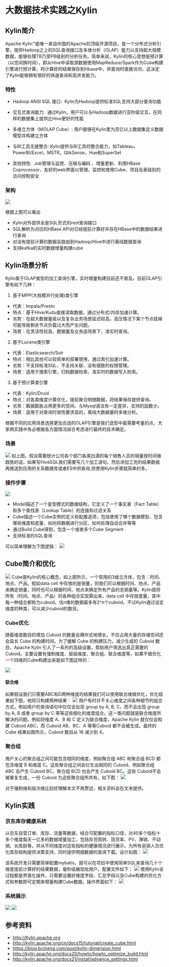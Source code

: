 # 大数据技术实践之Kylin
## Kylin简介
Apache Kylin™是唯一来自中国的Apache的顶级开源项目，是一个分布式分析引擎，提供Hadoop之上的SQL查询接口及多维分析（OLAP）能力以支持超大规模数据，能够处理TB乃至PB级别的分析任务。简单来说，Kylin的核心思想是预计算（以空间换时间），即从Hive中读取源数据使用MapReduce/Spark作为Cube构建引擎进行预计算，将计算好的结果保存到Hbase中，供查询时直接访问，这决定了Kylin能够拥有很好的快速查询和高并发能力。
### 特性
- Hadoop ANSI SQL 接口: 
Kylin为Hadoop提供标准SQL支持大部分查询功能
- 交互式查询能力: 
通过Kylin，用户可以与Hadoop数据进行亚秒级交互，在同样的数据集上提供比Hive更好的性能
- 多维立方体（MOLAP Cube）:
用户能够在Kylin里为百亿以上数据集定义数据模型并构建立方体

- 与BI工具无缝整合:
Kylin提供与BI工具的整合能力，如Tableau，PowerBI/Excel，MSTR，QlikSense，Hue和SuperSet

- 其他特性: 
Job管理与监控、压缩与编码 、增量更新、利用HBase Coprocessor、友好的web界面以管理，监控和使用Cube、项目及表级别的访问控制安全

### 架构
![](./image/jiagou.png)

根据上图可以看出
- Kylin对外提供全是SQL形式的rest查询接口
- SQL解析为对应的HBase API对已经提前计算好并存在HBase中的数据结果进行查询
- 对没有提前计算的数据会路由到Hadoop/Hive中进行离线数据查询
- 支持kafka的实时数据增量构建cube

## Kylin场景分析
Kylin属于OLAP类型的加工查询引擎，实时增量构建目前还不普及。目前OLAP引擎有如下几种：
1. 基于MPP(大规模并行处理)类引擎
- 代表：Impala/Presto
- 特点：基于Hive/Kudu直接读取数据，通过分布式/内存加速计算。
- 劣势：在超大数据量级以及复杂业务场景延迟较高，高压情况下某个节点挂掉可能导致剩余节点负载过大而产生问题。
- 场景：在灵活性较高、数据量及业务适场景下，准实时查询。

2. 基于Lucene类引擎
- 代表：Elasticsearch/Solr
- 特点：相比其他可以较简单的部署使用，通过索引加速计算。
- 劣势：不支持标准SQL、不支持关联、没有细致的权限管理。
- 场景：适用于搜索引擎，归档数据检索，准实时的数据写入检索。

3. 基于预计算类引擎
- 代表：Kylin/Druid
- 特点：对各类维度计算优化，提前聚合明细数据，将结果保存提供查询。
- 劣势：数据膨胀占用更多的空间、与Mysql语法有一定差异，支持的函数少。
- 场景：适用于对查询时效性要求高的，离线大数据量的多维分析。

根据不同的应用场景选择更加合适的OLAP引擎是我们选型中最需要考量的点，大家再实践中务必根据各方面情况综合考虑进行最终的技术确定。

### 场景
![](./image/xiaoliangbiao.png)
如上图，假设需要统计公司各个部门各类白酒的每个销售人员的销量按时间做趋势的话，如果写HiveSQL我们需要写几个加工语句，然后讲加工完的结果数据再推送到应用的关系数据库或者ES中供查询,但使用Kylin步骤就简单的多。
### 操作步骤
![](./image/caozuobuzhou.png)
- Model描述了一个星型模式的数据结构，它定义了一个事实表（Fact Table）和多个查找表（Lookup Table）的连接和过滤关系
- Cube描述一个Cube实例的定义和配置选项，包括使用了哪个数据模型、包含哪些维度和度量、如何将数据进行分区、如何处理自动合并等等
- 通过Build Cube得到，包含一个或者多个Cube Segment
- 支持标准的SQL查询

可以简单理解为下图逻辑：
![](./image/lijie.png)

## Cube简介和优化
![](./image/moxing.png)
Cube是Kylin的核心概念，如上图所示，一个常用的3维立方体，包含：时间、地点、产品。假如data cell 中存放的是销量，则我们可以根据时间、地点、产品来确定销量，同时也可以根据时间、地点来确定所有产品的总销量等。Kylin就将所有（时间、地点、产品）的各种组合实现算出来，data cell 中存放度量，其中每一种组合都称为cuboid。估n维的数据最多有2^n个cuboid，不过Kylin通过设定维度的种类，可以减少cuboid的数目。
### Cube优化
随着维度数目的增加 Cuboid 的数量会爆炸式地增长，不仅占用大量的存储空间还会延长 Cube 的构建时间。为了缓解 Cube 的构建压力，减少生成的 Cuboid 数目，Apache Kylin 引入了一系列的高级设置，帮助用户筛选出真正需要的 Cuboid。主要设置有强制维度、层级维度、聚合组、联合维度等，如果不做优化一个四维的Cube构建出来是如下图这样的：

![](./image/cubeyouhua.jpg)
#### 联合维
如果假设我们只需要ABC和D两种维度的结果我们可以使用联合维做优化，优化结果如下图，他将只构建两种结果：
![](./image/lianhewei.png)
用户有时并不关心维度之间各种细节的组合方式，例如用户的查询语句中仅仅会出现 group by A, B, C，而不会出现 group by A, B 或者 group by C 等等这些细化的维度组合。这一类问题就是联合维度所解决的问题。例如将维度 A、B 和 C 定义为联合维度，Apache Kylin 就仅仅会构建 Cuboid ABC，而 Cuboid AB、BC、A 等等Cuboid 都不会被生成。最终的 Cube 结果如图所示，Cuboid 数目从 16 减少到 4。
### 聚合组
用户关心的聚合组之间可能包含相同的维度，例如聚合组 ABC 和聚合组 BCD 都包含维度 B 和维度 C。这些聚合组之间会衍生出相同的 Cuboid，例如聚合组 ABC 会产生 Cuboid BC，聚合组 BCD 也会产生 Cuboid BC。这些 Cuboid不会被重复生成，一份 Cuboid 为这些聚合组所共有，如下图：
![](./image/juhezu.jpg)

对于强制维和层次维比较好理解本文不再赘述，相关资料会在文末提供。

## Kylin实践
### 京东库存健康系统
以京东自营订单、库存、流量等数据，结合可配置的指标口径，对40多个指标十多个维度每天一亿多的数据增量加工，包括存货周转、现货率、PV、滞销、不动销、长库龄等，并从不同维度对这些指标的健康情况进行展示，为所有采销人员优化库存结构提供决策支持，同时提供明细数据的查询下载。设计如图：
![](./image/xtsj.png)

该系统开发只需要简单配置mybatis，就可以在项目中使用简单SQL来查询几十个维度提前计算好的结果数据，毫秒级展现给用户。配置文件如下：
![](./image/peizhi.png)
使用Kylin全过程都是界面化操作，只需要设置好维度字段、汇总字段以及Cube构建的优化方式和参数即可定期来增量构建Cube数据。操作界面如下：
![](./image/jiemian.png)
### 系统展示
![](./image/daping.png)
![](./image/kcjk.png)

## 参考资料
- http://Kylin.apache.org
- http://kylin.apache.org/cn/docs15/tutorial/create_cube.html
- https://blog.bcmeng.com/post/kylin-dimension.html
- http://kylin.apache.org/docs20/howto/howto_optimize_build.html
- http://kylin.apache.org/docs21/install/advance_settings.html